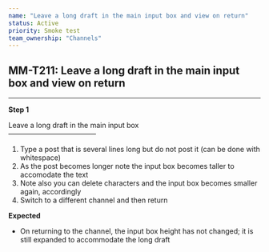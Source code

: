 ```yaml
---
name: "Leave a long draft in the main input box and view on return"
status: Active
priority: Smoke test
team_ownership: "Channels"
---
```


## MM-T211: Leave a long draft in the main input box and view on return

---

**Step 1**

Leave a long draft in the main input box\
–––––––––––––––––––––––––

1. Type a post that is several lines long but do not post it (can be done with whitespace)
2. As the post becomes longer note the input box becomes taller to accomodate the text
3. Note also you can delete characters and the input box becomes smaller again, accordingly
4. Switch to a different channel and then return

**Expected**

- On returning to the channel, the input box height has not changed; it is still expanded to accommodate the long draft
